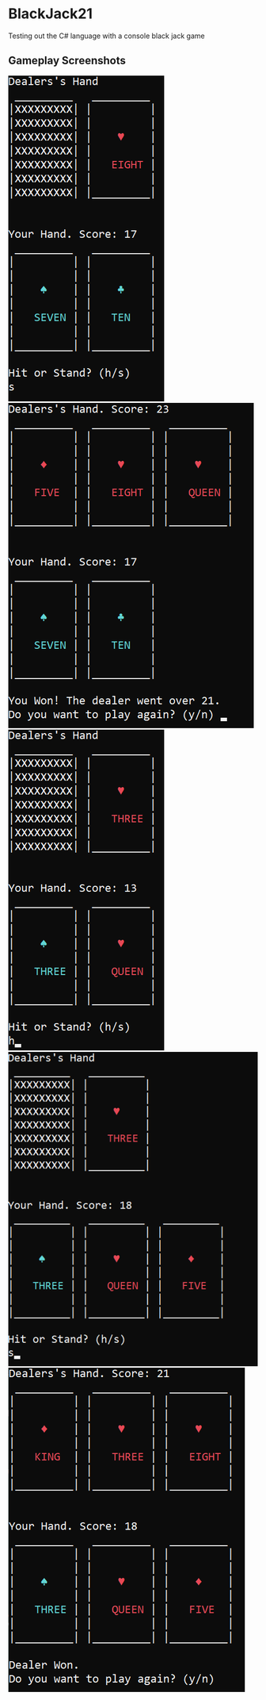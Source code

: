 # BlackJack21
Testing out the C# language with a console black jack game

## Gameplay Screenshots

![](gamePics/1.png)
![](gamePics/2.png)
![](gamePics/3.png)
![](gamePics/4.png)
![](gamePics/5.png)
